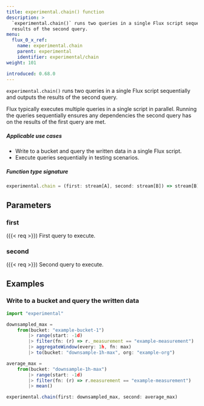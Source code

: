 ```yaml
---
title: experimental.chain() function
description: >
  `experimental.chain()` runs two queries in a single Flux script sequentially and outputs the
  results of the second query.
menu:
  flux_0_x_ref:
    name: experimental.chain
    parent: experimental
    identifier: experimental/chain
weight: 101

introduced: 0.68.0
---
```


<!------------------------------------------------------------------------------

IMPORTANT: This page was generated from comments in the Flux source code. Any
edits made directly to this page will be overwritten the next time the
documentation is generated. 

To make updates to this documentation, update the function comments above the
function definition in the Flux source code:

https://github.com/influxdata/flux/blob/master/stdlib/experimental/experimental.flux#L438-L438

Contributing to Flux: https://github.com/influxdata/flux#contributing
Fluxdoc syntax: https://github.com/influxdata/flux/blob/master/docs/fluxdoc.md

------------------------------------------------------------------------------->

`experimental.chain()` runs two queries in a single Flux script sequentially and outputs the
results of the second query.

Flux typically executes multiple queries in a single script in parallel.
Running the queries sequentially ensures any dependencies the second query
has on the results of the first query are met.

##### Applicable use cases
- Write to a bucket and query the written data in a single Flux script.
- Execute queries sequentially in testing scenarios.

##### Function type signature

```js
experimental.chain = (first: stream[A], second: stream[B]) => stream[B] where A: Record, B: Record
```

## Parameters

### first

({{< req >}})
First query to execute.

### second

({{< req >}})
Second query to execute.


## Examples


### Write to a bucket and query the written data

```js
import "experimental"

downsampled_max =
    from(bucket: "example-bucket-1")
        |> range(start: -1d)
        |> filter(fn: (r) => r._measurement == "example-measurement")
        |> aggregateWindow(every: 1h, fn: max)
        |> to(bucket: "downsample-1h-max", org: "example-org")

average_max =
    from(bucket: "downsample-1h-max")
        |> range(start: -1d)
        |> filter(fn: (r) => r.measurement == "example-measurement")
        |> mean()

experimental.chain(first: downsampled_max, second: average_max)
```

